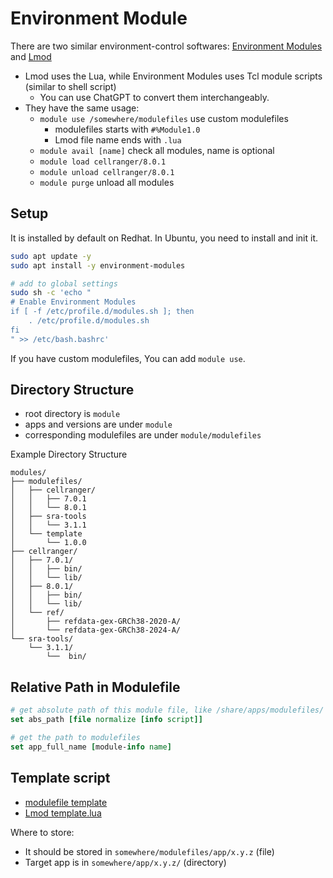 # Environment Module

There are two similar environment-control softwares: [Environment Modules](https://modules.sourceforge.net/) and [Lmod](https://lmod.readthedocs.io/en/latest/index.html)

- Lmod uses the Lua, while Environment Modules uses Tcl module scripts (similar to shell script)
  - You can use ChatGPT to convert them interchangeably.
- They have the same usage:
  - `module use /somewhere/modulefiles` use custom modulefiles
    - modulefiles starts with `#%Module1.0`
    - Lmod file name ends with `.lua`
  - `module avail [name]` check all modules, name is optional
  - `module load cellranger/8.0.1`
  - `module unload cellranger/8.0.1`
  - `module purge` unload all modules

## Setup

It is installed by default on Redhat. In Ubuntu, you need to install and init it.

```bash
sudo apt update -y
sudo apt install -y environment-modules

# add to global settings
sudo sh -c 'echo "
# Enable Environment Modules
if [ -f /etc/profile.d/modules.sh ]; then
    . /etc/profile.d/modules.sh
fi
" >> /etc/bash.bashrc'
```

If you have custom modulefiles, You can add `module use`.

## Directory Structure

- root directory is `module`
- apps and versions are under `module`
- corresponding modulefiles are under `module/modulefiles`

Example Directory Structure

```
modules/
├── modulefiles/
│   ├── cellranger/
│   │   ├── 7.0.1
│   │   └── 8.0.1
│   ├── sra-tools
│   │   └── 3.1.1
│   └── template
│       └── 1.0.0
├── cellranger/
│   ├── 7.0.1/
│   │   ├── bin/
│   │   └── lib/
│   ├── 8.0.1/
│   │   ├── bin/
│   │   └── lib/
│   └── ref/
│       ├── refdata-gex-GRCh38-2020-A/
│       └── refdata-gex-GRCh38-2024-A/
└── sra-tools/
    └── 3.1.1/
        └──  bin/
```

## Relative Path in Modulefile

```tcl
# get absolute path of this module file, like /share/apps/modulefiles/
set abs_path [file normalize [info script]]

# get the path to modulefiles
set app_full_name [module-info name]
```

## Template script

- [modulefile template](modulefiles/template/1.0.0)
- [Lmod template.lua](modulefiles/template/1.0.0.lua)

Where to store:

- It should be stored in `somewhere/modulefiles/app/x.y.z` (file)
- Target app is in `somewhere/app/x.y.z/` (directory)


